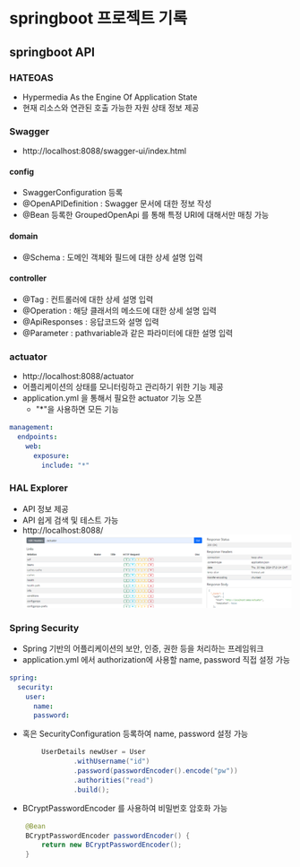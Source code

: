 # springboot 프로젝트 기록
## springboot API
### HATEOAS
* Hypermedia As the Engine Of Application State
* 현재 리소스와 연관된 호출 가능한 자원 상태 정보 제공

### Swagger
* http://localhost:8088/swagger-ui/index.html

#### config
* SwaggerConfiguration 등록
* @OpenAPIDefinition : Swagger 문서에 대한 정보 작성
* @Bean 등록한 GroupedOpenApi 를 통해 특정 URI에 대해서만 매칭 가능

#### domain
* @Schema : 도메인 객체와 필드에 대한 상세 설명 입력

#### controller
* @Tag : 컨트롤러에 대한 상세 설명 입력
* @Operation : 해당 클래서의 메소드에 대한 상세 설명 입력
* @ApiResponses : 응답코드와 설명 입력
* @Parameter : pathvariable과 같은 파라미터에 대한 설명 입력

### actuator
* http://localhost:8088/actuator
* 어플리케이션의 상태를 모니터링하고 관리하기 위한 기능 제공
* application.yml 을 통해서 필요한 actuator 기능 오픈
  * "*"을 사용하면 모든 기능
```yml
management:
  endpoints:
    web:
      exposure:
        include: "*"
```

### HAL Explorer
* API 정보 제공
* API 쉽게 검색 및 테스트 가능
* http://localhost:8088/
![](./img/2024-05-30-16-22-03.png)

### Spring Security
* Spring 기반의 어플리케이션의 보안, 인증, 권한 등을 처리하는 프레임워크
* application.yml 에서 authorization에 사용할 name, password 직접 설정 가능
```yml
spring:
  security:
    user:
      name: 
      password: 
```
* 혹은 SecurityConfiguration 등록하여 name, password 설정 가능
```java
        UserDetails newUser = User
                .withUsername("id")
                .password(passwordEncoder().encode("pw"))
                .authorities("read")
                .build();
```
* BCryptPasswordEncoder 를 사용하여 비밀번호 암호화 가능
```java
    @Bean
    BCryptPasswordEncoder passwordEncoder() {
        return new BCryptPasswordEncoder();
    }
```
